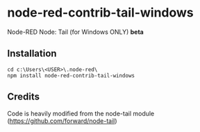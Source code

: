 # node-red-contrib-tail-windows
Node-RED Node: Tail (for Windows ONLY) **beta**
## Installation
```
cd c:\Users\<USER>\.node-red\
npm install node-red-contrib-tail-windows
```
## Credits
Code is heavily modified from the node-tail module (https://github.com/forward/node-tail)